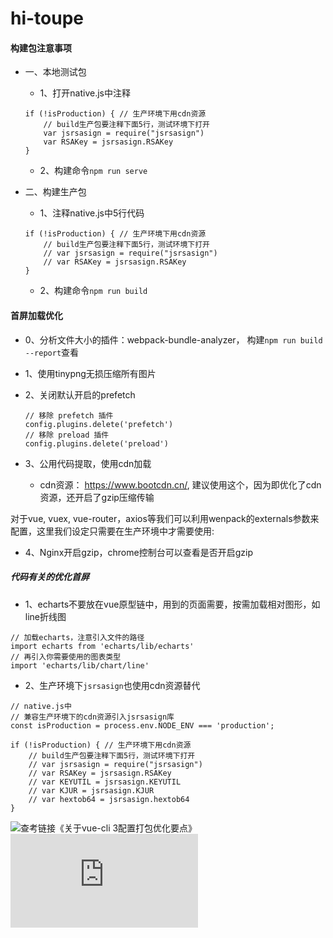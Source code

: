 # hi-toupe

#### 构建包注意事项

* 一、本地测试包
    * 1、打开native.js中注释
    ```
    if (!isProduction) { // 生产环境下用cdn资源
        // build生产包要注释下面5行，测试环境下打开
        var jsrsasign = require("jsrsasign")
        var RSAKey = jsrsasign.RSAKey
    }
    ```
    * 2、构建命令`npm run serve`

* 二、构建生产包
    * 1、注释native.js中5行代码
    ```
    if (!isProduction) { // 生产环境下用cdn资源
        // build生产包要注释下面5行，测试环境下打开
        // var jsrsasign = require("jsrsasign")
        // var RSAKey = jsrsasign.RSAKey
    }
    ```
    * 2、构建命令`npm run build`

#### 首屏加载优化

* 0、分析文件大小的插件：webpack-bundle-analyzer， 构建`npm run build --report`查看

* 1、使用tinypng无损压缩所有图片

* 2、关闭默认开启的prefetch
    ```
    // 移除 prefetch 插件
    config.plugins.delete('prefetch')
    // 移除 preload 插件
    config.plugins.delete('preload')
    ```

* 3、公用代码提取，使用cdn加载

    - cdn资源： https://www.bootcdn.cn/, 建议使用这个，因为即优化了cdn资源，还开启了gzip压缩传输

对于vue, vuex, vue-router，axios等我们可以利用wenpack的externals参数来配置，这里我们设定只需要在生产环境中才需要使用:

* 4、Nginx开启gzip，chrome控制台可以查看是否开启gzip


##### 代码有关的优化首屏

* 1、echarts不要放在vue原型链中，用到的页面需要，按需加载相对图形，如line折线图

```
// 加载echarts，注意引入文件的路径
import echarts from 'echarts/lib/echarts'
// 再引入你需要使用的图表类型
import 'echarts/lib/chart/line'

```

* 2、生产环境下`jsrsasign`也使用cdn资源替代

```
// native.js中
// 兼容生产环境下的cdn资源引入jsrsasign库
const isProduction = process.env.NODE_ENV === 'production';

if (!isProduction) { // 生产环境下用cdn资源
    // build生产包要注释下面5行，测试环境下打开
    // var jsrsasign = require("jsrsasign")
    // var RSAKey = jsrsasign.RSAKey
    // var KEYUTIL = jsrsasign.KEYUTIL
    // var KJUR = jsrsasign.KJUR
    // var hextob64 = jsrsasign.hextob64
}
```


![查考链接《关于vue-cli 3配置打包优化要点》](https://www.jianshu.com/p/3043d474fb86)
![查考链接《vue项目首屏加载优化实战》](https://www.cnblogs.com/mianbaodaxia/p/10751453.html)


